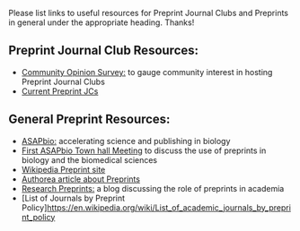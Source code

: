 Please list links to useful resources for Preprint Journal Clubs and Preprints in general under the appropriate heading. Thanks!

## Preprint Journal Club Resources:

* [Community Opinion Survey:](https://docs.google.com/forms/d/1SQbmUUaMiBUbCNvq1UeXYNVljIftOcA-W1qGF_cr6Pc/edit) to gauge community interest in hosting Preprint Journal Clubs
* [Current Preprint JCs](http://asapbio.org/preprint-journal-clubs)



## General Preprint Resources:

* [ASAPbio:](http://asapbio.org/) accelerating science and publishing in biology
* [First ASAPbio Town hall Meeting](https://www.youtube.com/watch?v=OjxRAhdbJu8&feature=youtu.be&t=5m36s) to discuss the use of preprints in biology and the biomedical sciences
* [Wikipedia Preprint site](https://en.wikipedia.org/wiki/Preprint)
* [Authorea article about Preprints](https://www.authorea.com/users/2/articles/169587-the-preprint-citation-bump)
* [Research Preprints:](https://researchpreprints.com/) a blog discussing the role of preprints in academia
* [List of Journals by Preprint Policy]https://en.wikipedia.org/wiki/List_of_academic_journals_by_preprint_policy
